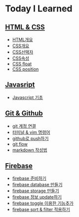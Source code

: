 Today I Learned
===  

## [HTML & CSS](https://github.com/mrlee323/TIL/blob/main/HTML_CSS)
- [HTML개요](https://github.com/mrlee323/TIL/blob/main/HTML_CSS/html_basic.md)
- [CSS개요](https://github.com/mrlee323/TIL/blob/main/HTML_CSS/css_basic.md)
- [CSS선택자](https://github.com/mrlee323/TIL/blob/main/HTML_CSS/css_selector.md)
- [CSS속성](https://github.com/mrlee323/TIL/blob/main/HTML_CSS/css_attribute.md)
- [CSS float](https://github.com/mrlee323/TIL/blob/main/HTML_CSS/css_float.md)
- [CSS position](https://github.com/mrlee323/TIL/blob/main/HTML_CSS/css_position.md)

## [Javasript](ttps://github.com/mrlee323/TIL/blob/main/js)
- [Javascript 기초](https://github.com/mrlee323/TIL/blob/main/js/js_basic.md)

## [Git & Github](https://github.com/mrlee323/TIL/blob/main/Git)
- [git 계정 연결](https://github.com/mrlee323/TIL/blob/main/Git/git_repo.md)
- [터미널 & vim 명령어](https://github.com/mrlee323/TIL/blob/main/Git/terminal_command.md)
- [github로 push하기](https://github.com/mrlee323/TIL/blob/main/Git/git_push.md)
- [git flow](https://github.com/mrlee323/TIL/blob/main/Git/git_flow.md)
- [markdown 작성법](https://github.com/mrlee323/TIL/blob/main/Git/markdown.md)

## [Firebase](https://github.com/mrlee323/TIL/blob/main/Firebase)
- [firebase 준비하기](https://github.com/mrlee323/TIL/blob/main/Firebase/firebase_ready.md)
- [firebase database 만들기](https://github.com/mrlee323/TIL/blob/main/Firebase/firebase_database.md)
- [firebase storage 만들기](https://github.com/mrlee323/TIL/blob/main/Firebase/firebase_storage.md)
- [firebase 정보 update하기](https://github.com/mrlee323/TIL/blob/main/Firebase/firebase_update.md)
- [firebase toggle 이용한 기능추가](https://github.com/mrlee323/TIL/blob/main/Firebase/firebase_toggle.md)
- [firebase sort & filter 적용하기](https://github.com/mrlee323/TIL/blob/main/Firebase/firebase_sortFilter.md)
